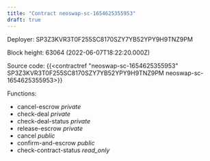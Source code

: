 ```yaml
---
title: "Contract neoswap-sc-1654625355953"
draft: true
---
```

Deployer: SP3Z3KVR3T0F255SC8170SZY7YB52YPY9H9TNZ9PM


 



Block height: 63064 (2022-06-07T18:22:20.000Z)

Source code: {{<contractref "neoswap-sc-1654625355953" SP3Z3KVR3T0F255SC8170SZY7YB52YPY9H9TNZ9PM neoswap-sc-1654625355953>}}

Functions:

* cancel-escrow _private_
* check-deal _private_
* check-deal-status _private_
* release-escrow _private_
* cancel _public_
* confirm-and-escrow _public_
* check-contract-status _read_only_
